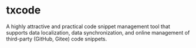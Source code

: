 # txcode
A highly attractive and practical code snippet management tool that supports data localization, data synchronization, and online management of third-party (GitHub, Gitee) code snippets.

